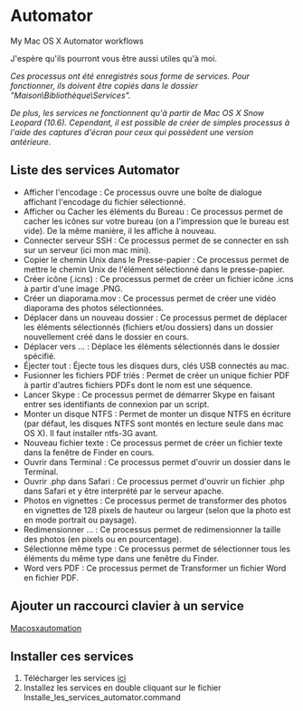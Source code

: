 # Automator

My Mac OS X Automator workflows

J'espère qu'ils pourront vous être aussi utiles qu'à moi.

*Ces processus ont été enregistrés sous forme de services. Pour fonctionner, ils doivent être copiés dans le dossier "Maison\Bibliothèque\Services".*

*De plus, les services ne fonctionnent qu'à partir de Mac OS X Snow Leopard (10.6). Cependant, il est possible de créer de simples processus à l'aide des captures d'écran pour ceux qui possèdent une version antérieure.*

## Liste des services Automator

- Afficher l'encodage : Ce processus ouvre une boîte de dialogue affichant l'encodage du fichier sélectionné.
- Afficher ou Cacher les éléments du Bureau : Ce processus permet de cacher les icônes sur votre bureau (on a l'impression que le bureau est vide). De la même manière, il les affiche à nouveau.
- Connecter serveur SSH : Ce processus permet de se connecter en ssh sur un serveur (ici mon mac mini).
- Copier le chemin Unix dans le Presse-papier : Ce processus permet de mettre le chemin Unix de l'élément sélectionné dans le presse-papier.
- Créer icône (.icns) : Ce processus permet de créer un fichier icône .icns à partir d'une image .PNG.
- Créer un diaporama.mov : Ce processus permet de créer une vidéo diaporama des photos sélectionnées.
- Déplacer dans un nouveau dossier : Ce processus permet de déplacer les éléments sélectionnés (fichiers et/ou dossiers) dans un dossier nouvellement créé dans le dossier en cours.
- Déplacer vers ... : Déplace les éléments sélectionnés dans le dossier spécifié.
- Éjecter tout : Éjecte tous les disques durs, clés USB connectés au mac.
- Fusionner les fichiers PDF triés : Permet de créer un unique fichier PDF à partir d'autres fichiers PDFs dont le nom est une séquence.
- Lancer Skype : Ce processus permet de démarrer Skype en faisant entrer ses identifiants de connexion par un script.
- Monter un disque NTFS : Permet de monter un disque NTFS en écriture (par défaut, les disques NTFS sont montés en lecture seule dans mac OS X).
Il faut installer ntfs-3G avant.
- Nouveau fichier texte : Ce processus permet de créer un fichier texte dans la fenêtre de Finder en cours.
- Ouvrir dans Terminal : Ce processus permet d'ouvrir un dossier dans le Terminal.
- Ouvrir .php dans Safari : Ce processus permet d'ouvrir un fichier .php dans Safari et y être interprété par le serveur apache.
- Photos en vignettes : Ce processus permet de transformer des photos en vignettes de 128 pixels de hauteur ou largeur (selon que la photo est en mode portrait ou paysage).
- Redimensionner ... : Ce processus permet de redimensionner la taille des photos (en pixels ou en pourcentage).
- Sélectionne même type : Ce processus permet de sélectionner tous les éléments du même type dans une fenêtre du Finder.
- Word vers PDF : Ce processus permet de Transformer un fichier Word en fichier PDF.


## Ajouter un raccourci clavier à un service

[Macosxautomation](http://helposx.apple.com/apdredirects/en/redir8121.html)


## Installer ces services ##

1. Télécharger les services [ici](https://github.com/boissonnfive/Automator/archive/v1.0.0.zip)
2. Installez les services en double cliquant sur le fichier Installe_les_services_automator.command
